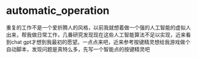 # automatic_operation
重复的工作不是一个爱折腾人的风格，以前我就想着做一个强的人工智能的虚拟人出来，帮我做日常工作，几番研究发现现在这些人工智能算法不足以实现，近来看到chat gpt才想到我最初的愿望。一点点来吧，近来参考按键精灵想给我游戏做个自动脚本，发现问题是真特么多，先写一个智能点的按键精灵吧

